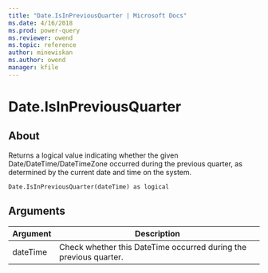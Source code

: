 ```yaml
---
title: "Date.IsInPreviousQuarter | Microsoft Docs"
ms.date: 4/16/2018
ms.prod: power-query
ms.reviewer: owend
ms.topic: reference
author: minewiskan
ms.author: owend
manager: kfile
---
```

# Date.IsInPreviousQuarter

  
## About  
Returns a logical value indicating whether the given Date/DateTime/DateTimeZone occurred during the previous quarter, as determined by the current date and time on the system.  
  
```  
Date.IsInPreviousQuarter(dateTime) as logical  
```  
  
## Arguments  
  
|Argument|Description|  
|------------|---------------|  
|dateTime|Check whether this DateTime occurred during the previous quarter.|  
  
